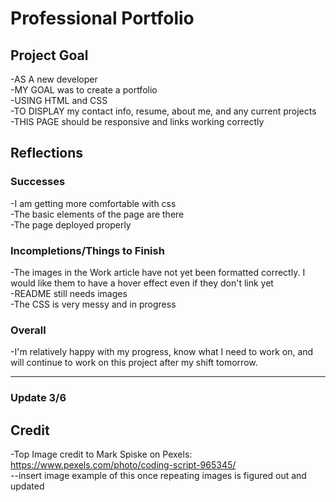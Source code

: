 # Professional Portfolio

## Project Goal
-AS A new developer <br>
-MY GOAL was to create a portfolio <br>
-USING HTML and CSS <br>
-TO DISPLAY my contact info, resume, about me, and any current projects <br>
-THIS PAGE should be responsive and links working correctly <br>

## Reflections

### Successes
-I am getting more comfortable with css <br>
-The basic elements of the page are there <br>
-The page deployed properly <br>

### Incompletions/Things to Finish
-The images in the Work article have not yet been formatted
    correctly.  I would like them to have a hover effect even if they
    don't link yet <br>
-README still needs images <br>
-The CSS is very messy and in progress <br>

### Overall
-I'm relatively happy with my progress, know what I need to work on, and will continue to work on this project after my shift tomorrow.

---------
 ### Update 3/6

 ## Credit
-Top Image credit to Mark Spiske on Pexels: https://www.pexels.com/photo/coding-script-965345/ <br>
    --insert image example of this once repeating images is figured out and updated
